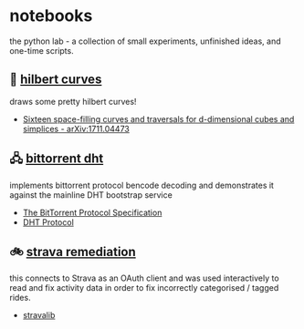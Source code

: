 # notebooks

the python lab - a collection of small experiments, unfinished ideas, and one-time scripts.

## 🌈 [hilbert curves](hilbert_curves.ipynb)

draws some pretty hilbert curves! 

* [Sixteen space-filling curves and traversals for d-dimensional cubes and simplices - arXiv:1711.04473](https://arxiv.org/abs/1711.04473)

## 🖧 [bittorrent dht](bittorrent_dht.ipynb)

implements bittorrent protocol bencode decoding and demonstrates it against the mainline DHT bootstrap service

* [The BitTorrent Protocol Specification](https://www.bittorrent.org/beps/bep_0003.html)
* [DHT Protocol](https://www.bittorrent.org/beps/bep_0005.html)

## 🚲 [strava remediation](strava_remediation.ipynb)

this connects to Strava as an OAuth client and was used interactively to read and fix activity data in order to fix incorrectly categorised / tagged rides.

* [stravalib](https://github.com/hozn/stravalib)

